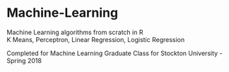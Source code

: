 # Machine-Learning
Machine Learning algorithms from scratch in R <br>
K Means, Perceptron, Linear Regression, Logistic Regression <br>

Completed for Machine Learning Graduate Class for Stockton University - Spring 2018
